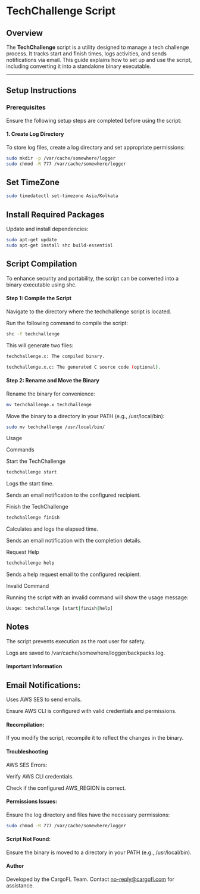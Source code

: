 # TechChallenge Script

## Overview

The **TechChallenge** script is a utility designed to manage a tech challenge process. It tracks start and finish times, logs activities, and sends notifications via email. This guide explains how to set up and use the script, including converting it into a standalone binary executable.

---

## Setup Instructions

### Prerequisites

Ensure the following setup steps are completed before using the script:

#### 1. **Create Log Directory**

To store log files, create a log directory and set appropriate permissions:

```bash
sudo mkdir -p /var/cache/somewhere/logger
sudo chmod -R 777 /var/cache/somewhere/logger
```

## Set TimeZone

```bash
sudo timedatectl set-timezone Asia/Kolkata
```

## Install Required Packages

Update and install dependencies:

```bash
sudo apt-get update
sudo apt-get install shc build-essential
```

## Script Compilation

To enhance security and portability, the script can be converted into a binary executable using shc.

#### Step 1: Compile the Script

Navigate to the directory where the techchallenge script is located.

Run the following command to compile the script:

```bash
shc -f techchallenge
```

This will generate two files:
```bash
techchallenge.x: The compiled binary.

techchallenge.x.c: The generated C source code (optional).
```
#### Step 2: Rename and Move the Binary

Rename the binary for convenience:
```bash
mv techchallenge.x techchallenge
```
Move the binary to a directory in your PATH (e.g., /usr/local/bin):
```bash
sudo mv techchallenge /usr/local/bin/
```
Usage

Commands

Start the TechChallenge
```bash
techchallenge start
```
Logs the start time.

Sends an email notification to the configured recipient.

Finish the TechChallenge
```bash
techchallenge finish
```
Calculates and logs the elapsed time.

Sends an email notification with the completion details.

Request Help
```bash
techchallenge help
```
Sends a help request email to the configured recipient.

Invalid Command

Running the script with an invalid command will show the usage message:
```bash
Usage: techchallenge [start|finish|help]
```
## Notes

The script prevents execution as the root user for safety.

Logs are saved to /var/cache/somewhere/logger/backpacks.log.

#### Important Information

## Email Notifications:

Uses AWS SES to send emails.

Ensure AWS CLI is configured with valid credentials and permissions.

#### Recompilation:

If you modify the script, recompile it to reflect the changes in the binary.

#### Troubleshooting

AWS SES Errors:

Verify AWS CLI credentials.

Check if the configured AWS_REGION is correct.

#### Permissions Issues:

Ensure the log directory and files have the necessary permissions:
```bash
sudo chmod -R 777 /var/cache/somewhere/logger
```
#### Script Not Found:

Ensure the binary is moved to a directory in your PATH (e.g., /usr/local/bin).

#### Author

Developed by the CargoFL Team. Contact no-reply@cargofl.com for assistance.
